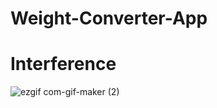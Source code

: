 # Weight-Converter-App

# Interference <br>
![ezgif com-gif-maker (2)](https://user-images.githubusercontent.com/84333937/129445565-795d2700-aa6a-47dc-b39a-e585efbea7de.gif)

